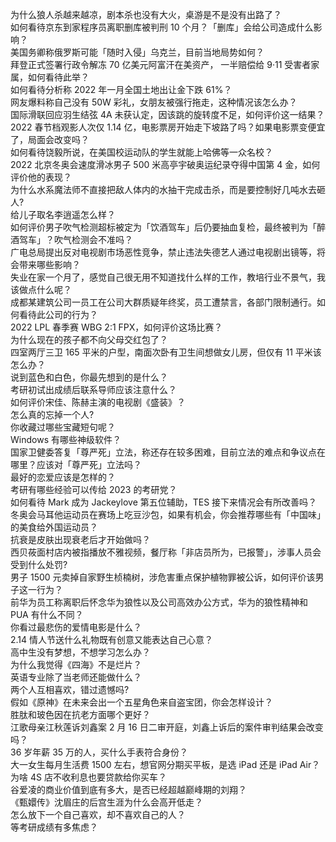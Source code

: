 为什么狼人杀越来越凉，剧本杀也没有大火，桌游是不是没有出路了？  
如何看待京东到家程序员离职删库被判刑 10 个月？「删库」会给公司造成什么影响？  
美国务卿称俄罗斯可能「随时入侵」乌克兰，目前当地局势如何？  
拜登正式签署行政令解冻 70 亿美元阿富汗在美资产， 一半赔偿给 9·11 受害者家属，如何看待此举？  
如何看待分析称 2022 年一月全国土地出让金下跌 61%？  
网友爆料称自己没有 50W 彩礼，女朋友被强行拖走，这种情况该怎么办？  
国际滑联回应羽生结弦 4A 未获认定，因该跳的旋转度不足，如何评价这一结果？  
2022 春节档观影人次仅 1.14 亿，电影票房开始走下坡路了吗？如果电影票变便宜了，局面会改变吗？  
如何看待饶毅所说，在美国校运动队的学生就能上哈佛等一众名校？  
2022 北京冬奥会速度滑冰男子 500 米高亭宇破奥运纪录夺得中国第 4 金，如何评价他的表现？  
为什么水系魔法师不直接把敌人体内的水抽干完成击杀，而是要控制好几吨水去砸人?  
给儿子取名李逍遥怎么样？  
如何评价男子吹气检测超标被定为「饮酒驾车」后仍要抽血复检，最终被判为「醉酒驾车」？吹气检测会不准吗？  
广电总局提出反对电视剧市场恶性竞争，禁止违法失德艺人通过电视剧出镜等，将会带来哪些影响？  
失业在家一个月了，感觉自己很无用不知道找什么样的工作，教培行业不景气，我该做点什么呢？  
成都某建筑公司一员工在公司大群质疑年终奖，员工遭禁言，各部门限制通行。如何看待此公司的行为？  
2022 LPL 春季赛 WBG 2:1 FPX，如何评价这场比赛？  
为什么现在的孩子都不向父母交红包了？  
四室两厅三卫 165 平米的户型，南面次卧有卫生间想做女儿房，但仅有 11 平米该怎么办？  
说到蓝色和白色，你最先想到的是什么？  
考研初试出成绩后联系导师应该注意什么？  
如何评价宋佳、陈赫主演的电视剧《盛装》？  
怎么真的忘掉一个人?  
你收藏过哪些宝藏短句呢？  
Windows 有哪些神级软件？  
国家卫健委答复「尊严死」立法，称还存在较多困难，目前立法的难点和争议点在哪里？应该对「尊严死」立法吗？  
最好的恋爱应该是怎样的？  
考研有哪些经验可以传给 2023 的考研党？  
如何看待 Mark 成为 Jackeylove 第五位辅助，TES 接下来情况会有所改善吗？  
冬奥会马耳他运动员在赛场上吃豆沙包，如果有机会，你会推荐哪些有「中国味」的美食给外国运动员？  
抗衰是皮肤出现衰老后才开始做吗？  
西贝莜面村店内被指播放不雅视频，餐厅称「非店员所为，已报警」，涉事人员会受到什么处罚?  
男子 1500 元卖掉自家野生桢楠树，涉危害重点保护植物罪被公诉，如何评价该男子这一行为？  
前华为员工称离职后怀念华为狼性以及公司高效办公方式，华为的狼性精神和 PUA 有什么不同？  
你看过最悲伤的爱情电影是什么？  
2.14 情人节送什么礼物既有创意又能表达自己心意？  
高中生没有梦想，不想学习怎么办？  
为什么我觉得《四海》不是烂片？  
英语专业除了当老师还能做什么？  
两个人互相喜欢，错过遗憾吗?  
假如《原神》在未来会出一个五星角色来自盗宝团，你会怎样设计？  
胜肽和玻色因在抗老方面哪个更好？  
江歌母亲江秋莲诉刘鑫案 2 月 16 日二审开庭，刘鑫上诉后的案件审判结果会改变吗？  
36 岁年薪 35 万的人，买什么手表符合身份？  
大一女生每月生活费 1500 左右，想官网分期买平板，是选 iPad 还是 iPad Air？  
为啥 4S 店不收利息也要贷款给你买车？  
谷爱凌的商业价值到底有多大，是否已经超越巅峰期的刘翔？  
《甄嬛传》沈眉庄的后宫生涯为什么会高开低走？  
怎么放下一个自己喜欢，却不喜欢自己的人？  
等考研成绩有多焦虑？  
